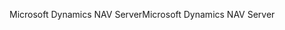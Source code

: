 <span data-ttu-id="74656-101">Microsoft Dynamics NAV Server</span><span class="sxs-lookup"><span data-stu-id="74656-101">Microsoft Dynamics NAV Server</span></span>